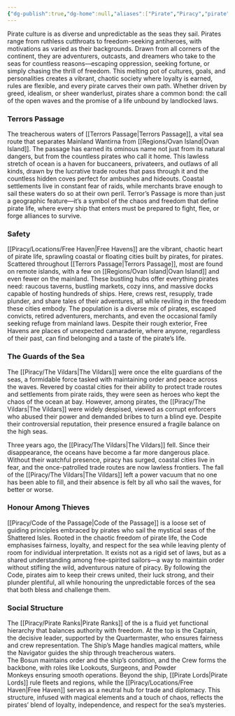 ```yaml
---
{"dg-publish":true,"dg-home":null,"aliases":["Pirate","Piracy","pirate","piracy","pirates"],"permalink":"/piracy/pirates/","dgPassFrontmatter":true,"created":"2025-03-19T16:49:46.748+11:00","updated":"2025-04-05T15:35:18.841+11:00"}
---
```


Pirate culture is as diverse and unpredictable as the seas they sail. Pirates range from ruthless cutthroats to freedom-seeking antiheroes, with motivations as varied as their backgrounds. Drawn from all corners of the continent, they are adventurers, outcasts, and dreamers who take to the seas for countless reasons—escaping oppression, seeking fortune, or simply chasing the thrill of freedom. This melting pot of cultures, goals, and personalities creates a vibrant, chaotic society where loyalty is earned, rules are flexible, and every pirate carves their own path. Whether driven by greed, idealism, or sheer wanderlust, pirates share a common bond: the call of the open waves and the promise of a life unbound by landlocked laws.

### Terrors Passage
The treacherous waters of [[Terrors Passage\|Terrors Passage]], a vital sea route that separates Mainland Wantirna from [[Regions/Ovan Island\|Ovan Island]]. The passage has earned its ominous name not just from its natural dangers, but from the countless pirates who call it home. This lawless stretch of ocean is a haven for buccaneers, privateers, and outlaws of all kinds, drawn by the lucrative trade routes that pass through it and the countless hidden coves perfect for ambushes and hideouts. Coastal settlements live in constant fear of raids, while merchants brave enough to sail these waters do so at their own peril. Terror’s Passage is more than just a geographic feature—it’s a symbol of the chaos and freedom that define pirate life, where every ship that enters must be prepared to fight, flee, or forge alliances to survive.

### Safety
[[Piracy/Locations/Free Haven\|Free Havens]] are the vibrant, chaotic heart of pirate life, sprawling coastal or floating cities built by pirates, for pirates. Scattered throughout [[Terrors Passage\|Terrors Passage]], most are found on remote islands, with a few on [[Regions/Ovan Island\|Ovan Island]] and even fewer on the mainland. These bustling hubs offer everything pirates need: raucous taverns, bustling markets, cozy inns, and massive docks capable of hosting hundreds of ships. Here, crews rest, resupply, trade plunder, and share tales of their adventures, all while reviling in the freedom these cities embody. The population is a diverse mix of pirates, escaped convicts, retired adventurers, merchants, and even the occasional family seeking refuge from mainland laws. Despite their rough exterior, Free Havens are places of unexpected camaraderie, where anyone, regardless of their past, can find belonging and a taste of the pirate’s life.

### The Guards of the Sea
The [[Piracy/The Vildars\|The Vildars]] were once the elite guardians of the seas, a formidable force tasked with maintaining order and peace across the waves. Revered by coastal cities for their ability to protect trade routes and settlements from pirate raids, they were seen as heroes who kept the chaos of the ocean at bay. However, among pirates, the [[Piracy/The Vildars\|The Vildars]] were widely despised, viewed as corrupt enforcers who abused their power and demanded bribes to turn a blind eye. Despite their controversial reputation, their presence ensured a fragile balance on the high seas.

Three years ago, the [[Piracy/The Vildars\|The Vildars]] fell. Since their disappearance, the oceans have become a far more dangerous place. Without their watchful presence, piracy has surged, coastal cities live in fear, and the once-patrolled trade routes are now lawless frontiers. The fall of the [[Piracy/The Vildars\|The Vildars]] left a power vacuum that no one has been able to fill, and their absence is felt by all who sail the waves, for better or worse.

### Honour Among Thieves
[[Piracy/Code of the Passage\|Code of the Passage]] is a loose set of guiding principles embraced by pirates who sail the mystical seas of the Shattered Isles. Rooted in the chaotic freedom of pirate life, the Code emphasises fairness, loyalty, and respect for the sea while leaving plenty of room for individual interpretation. It exists not as a rigid set of laws, but as a shared understanding among free-spirited sailors—a way to maintain order without stifling the wild, adventurous nature of piracy. By following the Code, pirates aim to keep their crews united, their luck strong, and their plunder plentiful, all while honouring the unpredictable forces of the sea that both bless and challenge them.

### Social Structure
The [[Piracy/Pirate Ranks\|Pirate Ranks]] of the is a fluid yet functional hierarchy that balances authority with freedom. At the top is the Captain, the decisive leader, supported by the Quartermaster, who ensures fairness and crew representation. The Ship’s Mage handles magical matters, while the Navigator guides the ship through treacherous waters. The Bosun maintains order and the ship’s condition, and the Crew forms the backbone, with roles like Lookouts, Surgeons, and Powder Monkeys ensuring smooth operations. Beyond the ship, [[Pirate Lords\|Pirate Lords]] rule fleets and regions, while the [[Piracy/Locations/Free Haven\|Free Haven]] serves as a neutral hub for trade and diplomacy. This structure, infused with magical elements and a touch of chaos, reflects the pirates’ blend of loyalty, independence, and respect for the sea’s mysteries.

